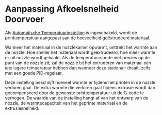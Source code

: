 Aanpassing Afkoelsnelheid Doorvoer
====
Als [Automatische Temperatuurinstelling](../experimental/material_flow_dependent_temperature.md) is ingeschakeld, wordt de printtemperatuur aangepast aan de hoeveelheid geëxtrudeerd materiaal.

Wanneer het materiaal in de nozzlekamer opwarmt, onttrekt het warmte aan de nozzle. Hoe sneller het materiaal wordt geëxtrudeerd, hoe meer warmte er uit nozzle wordt gehaald. Als de temperatuursonde niet precies op de punt van de nozzle zit, zal de nozzle bij het extruderen van materiaal een iets lagere temperatuur hebben dan wanneer deze stationair draait, zelfs met een goede PID-regelaar.

Deze instelling beschrijft hoeveel warmte er tijdens het printen in de nozzle verloren gaat. De extra warmte die verloren gaat tijdens extrusie wordt dan gecompenseerd door de gewenste printtemperatuur uit de G-code te verhogen. De waarde van de instelling hangt af van het ontwerp van de nozzle, de warmtecapaciteit van het geprinte materiaal en de extrusiesnelheid.